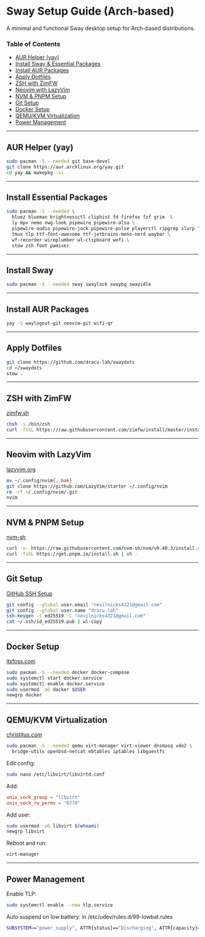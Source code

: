 # Sway Setup Guide (Arch-based)

A minimal and functional Sway desktop setup for Arch-based distributions.

### Table of Contents

- [AUR Helper (yay)](#aur-helper-yay)
- [Install Sway & Essential Packages](#install-sway--essential-packages)
- [Install AUR Packages](#install-aur-packages)
- [Apply Dotfiles](#apply-dotfiles)
- [ZSH with ZimFW](#zsh-with-zimfw)
- [Neovim with LazyVim](#neovim-with-lazyvim)
- [NVM & PNPM Setup](#nvm--pnpm-setup)
- [Git Setup](#git-setup)
- [Docker Setup](#docker-setup)
- [QEMU/KVM Virtualization](#qemukvm-virtualization)
- [Power Management](#power-management)

---

## AUR Helper (yay)

```bash
sudo pacman -S --needed git base-devel
git clone https://aur.archlinux.org/yay.git
cd yay && makepkg -si
```

---

## Install Essential Packages

```bash
sudo pacman -S --needed \
  bluez blueman brightnessctl cliphist fd firefox fzf grim  \
  ly mpv nemo nwg-look pipewire pipewire-alsa \
  pipewire-audio pipewire-jack pipewire-pulse playerctl ripgrep slurp \
  tmux tlp ttf-font-awesome ttf-jetbrains-mono-nerd waybar \
  wf-recorder wireplumber wl-clipboard wofi \
  stow zsh foot pamixer
```

---

## Install Sway

```bash
sudo pacman -S --needed sway swaylock swaybg swayidle

```

---

## Install AUR Packages

```bash
yay -S waylogout-git neovim-git wifi-qr
```

---

## Apply Dotfiles

```bash
git clone https://github.com/dracu-lah/swaydots
cd ~/swaydots
stow .
```

---

## ZSH with ZimFW

[zimfw.sh](https://zimfw.sh/)

```bash
chsh -s /bin/zsh
curl -fsSL https://raw.githubusercontent.com/zimfw/install/master/install.zsh | zsh
```

---

## Neovim with LazyVim

[lazyvim.org](https://www.lazyvim.org/installation)

```bash
mv ~/.config/nvim{,.bak}
git clone https://github.com/LazyVim/starter ~/.config/nvim
rm -rf ~/.config/nvim/.git
nvim
```

---

## NVM & PNPM Setup

[nvm-sh](https://github.com/nvm-sh/nvm)

```bash
curl -o- https://raw.githubusercontent.com/nvm-sh/nvm/v0.40.3/install.sh | bash
curl -fsSL https://get.pnpm.io/install.sh | sh -
```

---

## Git Setup

[GitHub SSH Setup](https://docs.github.com/en/authentication/connecting-to-github-with-ssh/generating-a-new-ssh-key-and-adding-it-to-the-ssh-agent#generating-a-new-ssh-key)

```bash
git config --global user.email "nevilnicks4321@gmail.com"
git config --global user.name "dracu-lah"
ssh-keygen -t ed25519 -C "nevilnicks4321@gmail.com"
cat ~/.ssh/id_ed25519.pub | wl-copy
```

---

## Docker Setup

[itsfoss.com](https://itsfoss.com/install-docker-arch-linux/)

```bash
sudo pacman -S --needed docker docker-compose
sudo systemctl start docker.service
sudo systemctl enable docker.service
sudo usermod -aG docker $USER
newgrp docker
```

---

## QEMU/KVM Virtualization

[christitus.com](https://christitus.com/setup-qemu-in-archlinux/)

```bash
sudo pacman -S --needed qemu virt-manager virt-viewer dnsmasq vde2 \
  bridge-utils openbsd-netcat ebtables iptables libguestfs
```

Edit config:

```bash
sudo nano /etc/libvirt/libvirtd.conf
```

Add:

```conf
unix_sock_group = "libvirt"
unix_sock_rw_perms = "0770"
```

Add user:

```bash
sudo usermod -aG libvirt $(whoami)
newgrp libvirt
```

Reboot and run:

```bash
virt-manager
```

---

## Power Management

Enable TLP:

```bash
sudo systemctl enable --now tlp.service
```

Auto suspend on low battery:
in /etc/udev/rules.d/99-lowbat.rules

```bash
SUBSYSTEM=="power_supply", ATTR{status}=="Discharging", ATTR{capacity}=="[0-5]", RUN+="/usr/bin/systemctl suspend"
```
